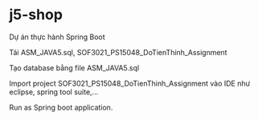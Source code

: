 # j5-shop
Dự án thực hành Spring Boot

Tải ASM_JAVA5.sql, SOF3021_PS15048_DoTienThinh_Assignment

Tạo database bằng file ASM_JAVA5.sql

Import project SOF3021_PS15048_DoTienThinh_Assignment vào IDE như eclipse, spring tool suite,... 

Run as Spring boot application.
